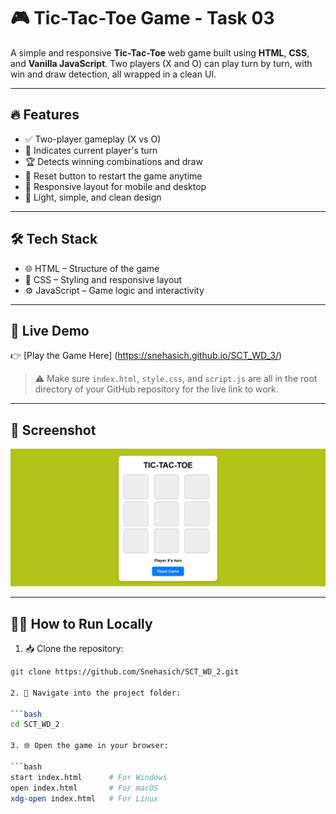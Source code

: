 # 🎮 Tic-Tac-Toe Game - Task 03

A simple and responsive **Tic-Tac-Toe** web game built using **HTML**, **CSS**, and **Vanilla JavaScript**. Two players (X and O) can play turn by turn, with win and draw detection, all wrapped in a clean UI.

---

## 🔥 Features

- ✅ Two-player gameplay (X vs O)
- 🎯 Indicates current player's turn
- 🏆 Detects winning combinations and draw
- 🔁 Reset button to restart the game anytime
- 📱 Responsive layout for mobile and desktop
- 🎨 Light, simple, and clean design

---

## 🛠️ Tech Stack

- 🌐 HTML – Structure of the game
- 🎨 CSS – Styling and responsive layout
- ⚙️ JavaScript – Game logic and interactivity

---

## 🚀 Live Demo

👉 [Play the Game Here] (https://snehasich.github.io/SCT_WD_3/)

> ⚠️ Make sure `index.html`, `style.css`, and `script.js` are all in the root directory of your GitHub repository for the live link to work.

---

## 📸 Screenshot

![Tic-Tac-Toe Preview](./tic-tac-toe.png)  
<!-- Replace 'screenshot.png' with your actual image file in the repo -->

---

## 🧑‍💻 How to Run Locally

1. 📥 Clone the repository:

```bash
git clone https://github.com/Snehasich/SCT_WD_2.git

2. 📂 Navigate into the project folder:

```bash
cd SCT_WD_2

3. 🌐 Open the game in your browser:

```bash
start index.html      # For Windows
open index.html       # For macOS
xdg-open index.html   # For Linux

